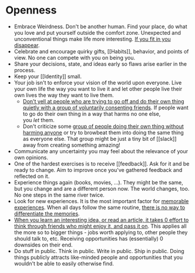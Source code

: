 # Openness

- Embrace Weirdness. Don't be another human. Find your place, do what you love and put yourself outside the comfort zone. Unexpected and unconventional things make life more interesting. [If you fit in you disappear](https://twitter.com/tobi/status/1319017087948435458).
- Celebrate and encourage quirky gifts, [[Habits]], behavior, and points of view. No one can compete with you on being you.
- Share your decisions, state, and ideas early so flaws arise earlier in the process.
- Keep your [[Identity]] small.
- Your job isn't to enforce your vision of the world upon everyone. Live your own life the way you want to live it and let other people live their own lives the way they want to live them. 
	- [Don't yell at people who are trying to go off and do their own thing quietly with a group of voluntarily consenting friends](https://slatestarcodex.com/2014/06/07/archipelago-and-atomic-communitarianism).  If people want to go do their own thing in a way that harms no one else, you _let_ them.
	- Don't criticize some [group of people doing their own thing without harming anyone](https://astralcodexten.substack.com/p/more-antifragile-diversity-libertarianism) or try to browbeat them into doing the same thing as everyone else. That group might be just a tiny bit of [[slack]] away from creating something amazing!
- Communicate any uncertainty you may feel about the relevance of your own opinions.
- One of the hardest exercises is to receive [[feedback]]. Ask for it and be ready to change. Aim to improve once you've gathered feedback and reflected on it.
- Experience things again (books, movies, ...). They might be the same, but you change and are a different person now. The world changes, too. No one steps in the same river twice.
- Look for new experiences. It is the most important factor for [memorable experiences](https://travelopment.com/how-to-create-memorable-experiences/). When all days follow the same routine, [there is no way to differentiate the memories](https://www.youtube.com/watch?v=zHL9GP_B30E).
- [When you learn an interesting idea, or read an article, it takes 0 effort to think through friends who might enjoy it, and pass it on](https://www.neelnanda.io/blog/mini-blog-post-10-seek-positive-externalities). This applies all the more so to bigger things - jobs worth applying to, other people they should talk to, etc. Receiving opportunities has (essentially) 0 downsides on their end.
- Do stuff in public. Think in public. Write in public. Ship in public. Doing things publicly attracts like-minded people and opportunities that you wouldn't be able to easily otherwise find.
